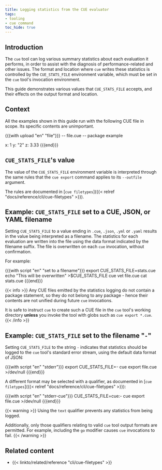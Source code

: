 ```yaml
---
title: Logging statistics from the CUE evaluator
tags:
- tooling
- cue command
toc_hide: true
---
```


## Introduction

The `cue` tool can log various summary statistics about each evaluation it
performs, in order to assist with the diagnosis of performance-related and
other issues. The format and location where `cue` writes these statistics is
controlled by the `CUE_STATS_FILE` environment variable, which must be set in
the `cue` tool's invocation environment.

This guide demonstrates various values that `CUE_STATS_FILE` accepts, and their
effects on the output format and location.

## Context

All the examples shown in this guide run with the following CUE file in scope.
Its specific contents are unimportant.

{{{with upload "en" "file"}}}
-- file.cue --
package example

x: 1
y: "2"
z: 3.33
{{{end}}}

## `CUE_STATS_FILE`'s value

The value of the `CUE_STATS_FILE` environment variable is interpreted through
the same rules that the `cue export` command applies to its `--outfile`
argument.

The rules are documented in
[`cue filetypes`]({{< relref "docs/reference/cli/cue-filetypes" >}}).

## Example: `CUE_STATS_FILE` set to a CUE, JSON, or YAML filename

Setting `CUE_STATS_FILE` to a value ending in `.cue`, `.json`, `.yml` or
`.yaml` results in the value being interpreted as a filename. The statistics
for each evaluation are written into the file using the data format indicated
by the filename suffix. The file is overwritten on each `cue` invocation,
without confirmation.

For example:

{{{with script "en" "set to a filename"}}}
export CUE_STATS_FILE=stats.cue
echo "This will be overwritten" >$CUE_STATS_FILE
cue vet file.cue
cat stats.cue
{{{end}}}

{{< info >}}
Any CUE files emitted by the statistics logging do not contain a package
statement, so they do not belong to any package - hence their contents are not
unified during future `cue` invocations.

It is safe to instruct `cue` to create such a CUE file in the `cue` tool's
working directory **unless** you invoke the tool with globs such as `cue export
*.cue`.
{{< /info >}}

## Example: `CUE_STATS_FILE` set to the filename "`-`"

Setting `CUE_STATS_FILE` to the string `-` indicates that statistics should be
logged to the `cue` tool's standard error stream, using the default data format
of JSON:

{{{with script "en" "stderr"}}}
export CUE_STATS_FILE=-
cue export file.cue >/dev/null
{{{end}}}

A different format may be selected with a qualifier, as documented in
[`cue filetypes`]({{< relref "docs/reference/cli/cue-filetypes" >}}):

{{{with script "en" "stderr-cue"}}}
CUE_STATS_FILE=cue:- cue export file.cue >/dev/null
{{{end}}}

{{< warning >}}
Using the `text` qualifier prevents any statistics from being logged.

Additionally, only those qualifiers relating to valid `cue` tool output formats
are permitted. For example, including the `go` modifier causes `cue`
invocations to fail.
{{< /warning >}}

<!-- TODO: what do the emitted stats mean?
## Interpreting the statistics
-->

## Related content

- {{< linkto/related/reference "cli/cue-filetypes" >}}
